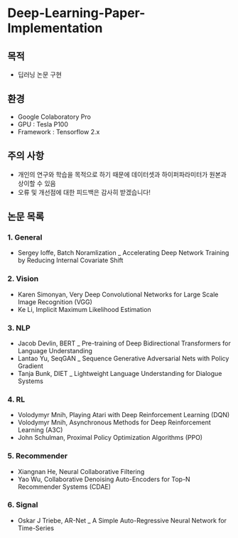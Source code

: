 # Deep-Learning-Paper-Implementation



## 목적

* 딥러닝 논문 구현



## 환경

* Google Colaboratory Pro
* GPU : Tesla P100
* Framework : Tensorflow 2.x



## 주의 사항

* 개인의 연구와 학습을 목적으로 하기 때문에 데이터셋과 하이퍼파라미터가 원본과 상이할 수 있음
* 오류 및 개선점에 대한 피드백은 감사히 받겠습니다!



## 논문 목록

### 1. General

- Sergey Ioffe, Batch Noramlization _ Accelerating Deep Network Training by Reducing Internal Covariate Shift

### 2. Vision

- Karen Simonyan, Very Deep Convolutional Networks for Large Scale Image Recognition (VGG)
- Ke Li, Implicit Maximum Likelihood Estimation

### 3. NLP

- Jacob Devlin, BERT _ Pre-training of Deep Bidirectional Transformers for Language Understanding
- Lantao Yu, SeqGAN _ Sequence Generative Adversarial Nets with Policy Gradient
- Tanja Bunk, DIET _ Lightweight Language Understanding for Dialogue Systems

### 4. RL

- Volodymyr Mnih, Playing Atari with Deep Reinforcement Learning (DQN)
- Volodymyr Mnih, Asynchronous Methods for Deep Reinforcement Learning (A3C)
- John Schulman, Proximal Policy Optimization Algorithms (PPO)

### 5. Recommender

* Xiangnan He, Neural Collaborative Filtering
* Yao Wu, Collaborative Denoising Auto-Encoders for Top-N Recommender Systems (CDAE)

### 6. Signal

* Oskar J Triebe, AR-Net _ A Simple Auto-Regressive Neural Network for Time-Series
